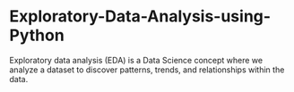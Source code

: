 # Exploratory-Data-Analysis-using-Python
Exploratory data analysis (EDA) is a Data Science concept where we analyze a dataset to discover patterns, trends, and relationships within the data.
